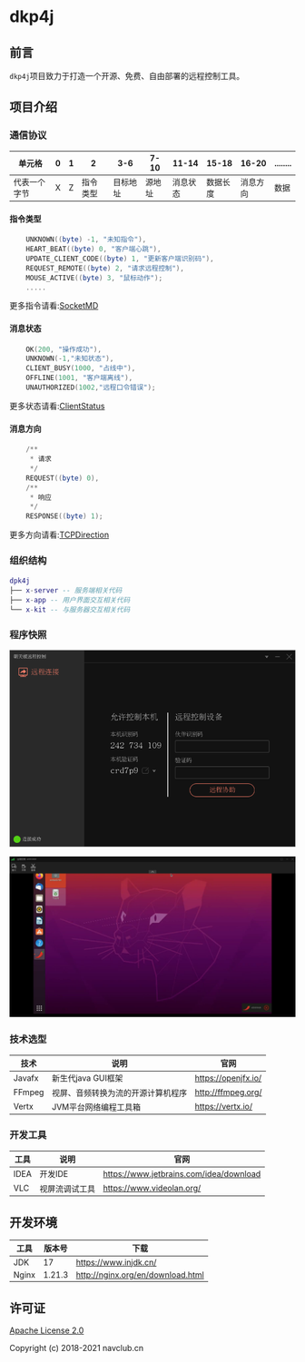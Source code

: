 # dkp4j

## 前言

`dkp4j`项目致力于打造一个开源、免费、自由部署的远程控制工具。

## 项目介绍

### 通信协议

|    单元格     |    0    |   1   |    2     |   3-6   |  7-10   |  11-14   |  15-18    | 16-20    |   ........  |
|--------------|---------|-------|--------- |---------|---------|----------|-----------|----------|-------------|
|  代表一个字节  |    X    |   Z   |  指令类型 |  目标地址 | 源地址   |  消息状态 |  数据长度  |   消息方向 |    数据     |

#### 指令类型

```lua
    UNKNOWN((byte) -1, "未知指令"),
    HEART_BEAT((byte) 0, "客户端心跳"),
    UPDATE_CLIENT_CODE((byte) 1, "更新客户端识别码"),
    REQUEST_REMOTE((byte) 2, "请求远程控制"),
    MOUSE_ACTIVE((byte) 3, "鼠标动作");
    .....
```

更多指令请看:[SocketMD](./kit/src/main/java/cn/navclub/xtm/kit/enums/SocketCMD.java)

#### 消息状态

```lua
    OK(200, "操作成功"),
    UNKNOWN(-1,"未知状态"),
    CLIENT_BUSY(1000, "占线中"),
    OFFLINE(1001, "客户端离线"),
    UNAUTHORIZED(1002,"远程口令错误");
```

更多状态请看:[ClientStatus](./kit/src/main/java/cn/navclub/xtm/kit/enums/SocketCMD.java)

#### 消息方向

```lua
    /**
     * 请求
     */
    REQUEST((byte) 0),
    /**
     * 响应
     */
    RESPONSE((byte) 1);
```

更多方向请看:[TCPDirection](./kit/src/main/java/cn/navclub/xtm/kit/enums/TCPDirection.java)

### 组织结构

```lua
dpk4j
├── x-server -- 服务端相关代码
├── x-app -- 用户界面交互相关代码
└── x-kit -- 与服务器交互相关代码
```

### 程序快照

![加载出错](./SNAPSHOT/a.png)

![加载出错](./SNAPSHOT/b.png)

### 技术选型

| 技术                 | 说明                | 官网                                           |
| -------------------- | ------------------- | ---------------------------------------------- |
| Javafx               | 新生代java GUI框架    | https://openjfx.io/         |
| FFmpeg               | 视屏、音频转换为流的开源计算机程序      | http://ffmpeg.org/     |
| Vertx                | JVM平台网络编程工具箱             | https://vertx.io/ |

### 开发工具

| 工具          | 说明                | 官网                                            |
| ------------- | ------------------- | ----------------------------------------------- |
| IDEA          | 开发IDE              | https://www.jetbrains.com/idea/download         |
| VLC           | 视屏流调试工具         | https://www.videolan.org/                       |

## 开发环境

| 工具          | 版本号 | 下载                                                         |
| ------------- | ------ | ------------------------------------------------------------ |
| JDK           | 17    | https://www.injdk.cn/ |
| Nginx         | 1.21.3   | http://nginx.org/en/download.html                            |

## 许可证

[Apache License 2.0](./LICENSE)

Copyright (c) 2018-2021 navclub.cn